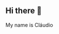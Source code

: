 ## Hi there 👋
My name is Cláudio
<!--
**CSALCAZAR/CSALCAZAR** is a ✨ _special_ ✨ repository because its `README.md` (this file) appears on your GitHub profile.

Here are some ideas to get you started:

- 🔭 I’m currently working on at a scool
- 🌱 I’m currently learning matematic
- 👯 I’m looking to collaborate on with students' learning
- 🤔 I’m looking for help with ...
- 💬 Ask me about ...
- 📫 How to reach me: ...
- 😄 Pronouns: ...
- ⚡ Fun fact: ...
-![]([https://i.gifer.com/1j6F.gif]
